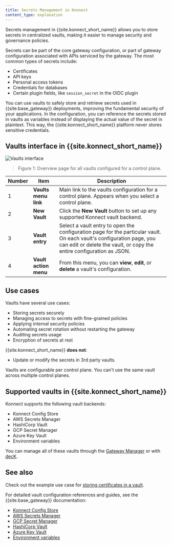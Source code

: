 ```yaml
---
title: Secrets Management in Konnect
content_type: explanation
---
```


Secrets management in {{site.konnect_short_name}} allows you to store secrets in centralized vaults, making it easier to manage security and governance policies. 

Secrets can be part of the core gateway configuration,
or part of gateway configuration associated with APIs serviced by the gateway.
The most common types of secrets include:
* Certificates
* API keys
* Personal access tokens
* Credentials for databases
* Certain plugin fields, like `session_secret` in the OIDC plugin

You can use vaults to safely store and retrieve secrets used in {{site.base_gateway}}
deployments, improving the fundamental security of your applications.
In the configuration, you can reference the secrets stored in vaults as variables instead
of displaying the actual value of the secret in plaintext. This way, the {{site.konnect_short_name}}
platform never stores sensitive credentials. 


## Vaults interface in {{site.konnect_short_name}}

![Vaults interface](/assets/images/products/konnect/gateway-manager/konnect-vaults.png)
> Figure 1: Overview page for all vaults configured for a control plane.

Number | Item | Description
-------|------|------------
1 | **Vaults menu link** | Main link to the vaults configuration for a control plane. Appears when you select a control plane.
2 | **New Vault** | Click the **New Vault** button to set up any supported Konnect vault backend.
3 | **Vault entry** | Select a vault entry to open the configuration page for the particular vault. On each vault's configuration page, you can edit or delete the vault, or copy the entire configuration as JSON.
4 | **Vault action menu** | From this menu, you can <b>view</b>, <b>edit</b>, or <b>delete</b> a vault's configuration. 

## Use cases

Vaults have several use cases: 
* Storing secrets securely
* Managing access to secrets with fine-grained policies
* Applying internal security policies
* Automating secret rotation without restarting the gateway
* Auditing secrets usage
* Encryption of secrets at rest

{{site.konnect_short_name}} **does not**:

* Update or modify the secrets in 3rd party vaults.

Vaults are configurable per control plane. You can't use the same vault across
multiple control planes.

## Supported vaults in {{site.konnect_short_name}}

Konnect supports the following vault backends:
* Konnect Config Store
* AWS Secrets Manager
* HashiCorp Vault
* GCP Secret Manager
* Azure Key Vault
* Environment variables

You can manage all of these vaults through the [Gateway Manager](/konnect/gateway-manager/configuration/vaults/how-to/) or with [decK](/deck/latest/guides/vaults/).

## See also

Check out the example use case for [storing certificates in a vault](/konnect/gateway-manager/configuration/vaults/how-to/).

For detailed vault configuration references and guides, see the {{site.base_gateway}}
documentation:
* [Konnect Config Store](/gateway-manager/configuration/config-store/)
* [AWS Secrets Manager](/gateway/latest/kong-enterprise/secrets-management/backends/aws-sm/)
* [GCP Secret Manager](/gateway/latest/kong-enterprise/secrets-management/backends/gcp-sm/)
* [HashiCorp Vault](/gateway/latest/kong-enterprise/secrets-management/backends/hashicorp-vault/)
* [Azure Key Vault](/gateway/latest/kong-enterprise/secrets-management/backends/azure-key-vaults/)
* [Environment variables](/gateway/latest/kong-enterprise/secrets-management/backends/env/)
